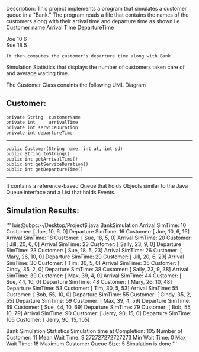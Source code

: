 Description:
	This project implements a program that simulates a customer queue in a 
"Bank." The program reads a file that contains the names of the customers along 
with their arrival time and departure time as shown
	i.e.
Customer name 	Arrival Time	DepartureTime

Joe  		 10   		 6	
Sue  		 18 		 5



	It then computes the customer's departure time along with Bank 
Simulation Statistics that displays the number of customers taken care 
of and average waiting time.


 
The Customer Class conaints the following UML Diagram

 Customer:	
 ------------------------------------------
	private String 	customerName
	private int 	arrivalTime
	private int	serviceDuration
	private int	departureTime
 ------------------------------------------
	public Customer(String name, int at, int sd)
	public String toString()
	public int getArrivalTime()
	public int getServiceDuration()
	public int getDepartureTime()
 ------------------------------------------
	

It contains a reference-based Queue that holds Objects similar to the Java Queue
interface and a List that holds Events. 


Simulation Results:
 ------------------------------------------
'''
luis@ubpc:~/Desktop/Project$ java BankSimulation 
Arrival SimTime: 10 Customer: [ Joe, 10, 6, 0]
Departure SimTime: 16 Customer: [ Joe, 10, 6, 16]
Arrival SimTime: 18 Customer: [ Sue, 18, 5, 0]
Arrival SimTime: 20 Customer: [ Jill, 20, 6, 0]
Arrival SimTime: 23 Customer: [ Sally, 23, 9, 0]
Departure SimTime: 23 Customer: [ Sue, 18, 5, 23]
Arrival SimTime: 26 Customer: [ Mary, 26, 10, 0]
Departure SimTime: 29 Customer: [ Jill, 20, 6, 29]
Arrival SimTime: 30 Customer: [ Tim, 30, 5, 0]
Arrival SimTime: 35 Customer: [ Cindy, 35, 2, 0]
Departure SimTime: 38 Customer: [ Sally, 23, 9, 38]
Arrival SimTime: 39 Customer: [ Max, 39, 4, 0]
Arrival SimTime: 44 Customer: [ Sue, 44, 10, 0]
Departure SimTime: 48 Customer: [ Mary, 26, 10, 48]
Departure SimTime: 53 Customer: [ Tim, 30, 5, 53]
Arrival SimTime: 55 Customer: [ Bob, 55, 10, 0]
Departure SimTime: 55 Customer: [ Cindy, 35, 2, 55]
Departure SimTime: 59 Customer: [ Max, 39, 4, 59]
Departure SimTime: 69 Customer: [ Sue, 44, 10, 69]
Departure SimTime: 79 Customer: [ Bob, 55, 10, 79]
Arrival SimTime: 90 Customer: [ Jerry, 90, 15, 0]
Departure SimTime: 105 Customer: [ Jerry, 90, 15, 105]

Bank Simulation Statistics
Simulation time at Completion: 105
Number of Customer: 11
Mean Wait Time: 9.272727272727273
Min Wait Time: 0
Max Wait Time: 18
Maximum Customer Queue Size: 5
Simulation is done
'''
